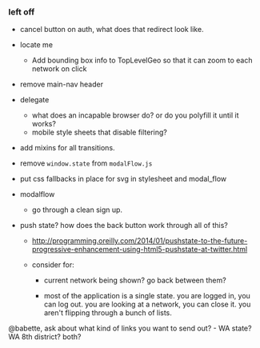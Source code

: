 ### left off

- cancel button on auth, what does that redirect look like.

- locate me 
    - Add bounding box info to TopLevelGeo so that it can zoom to each network on click

- remove main-nav header

- delegate
    - what does an incapable browser do? or do you polyfill it until it works?
    - mobile style sheets that disable filtering?

- add mixins for all transitions.

- remove `window.state` from `modalFlow.js`

- put css fallbacks in place for svg in stylesheet and modal_flow

- modalflow
    - go through a clean sign up.

- push state? how does the back button work through all of this?
    - http://programming.oreilly.com/2014/01/pushstate-to-the-future-progressive-enhancement-using-html5-pushstate-at-twitter.html

    - consider for:
        - current network being shown? go back between them?

        - most of the application is a single state. you are logged in, you can log out. you are looking at a network, you can close it. you aren't flipping through a bunch of lists.

@babette, ask about what kind of links you want to send out?
    - WA state? WA 8th district? both?
